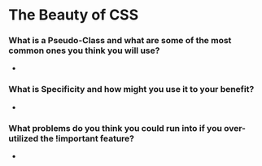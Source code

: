 # The Beauty of CSS
### What is a Pseudo-Class and what are some of the most common ones you think you will use?
*

### What is Specificity and how might you use it to your benefit?
*

### What problems do you think you could run into if you over-utilized the !important feature?
*